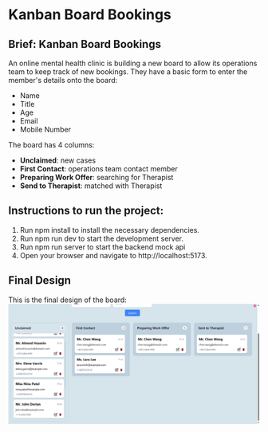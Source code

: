 # Kanban Board Bookings

## Brief: Kanban Board Bookings

An online mental health clinic is building a new board to allow its operations team to keep track of new bookings. They have a basic form to enter the member's details onto the board:

- Name
- Title
- Age
- Email
- Mobile Number

The board has 4 columns:

- **Unclaimed**: new cases
- **First Contact**: operations team contact member
- **Preparing Work Offer**: searching for Therapist
- **Send to Therapist**: matched with Therapist

## Instructions to run the project:

1. Run npm install to install the necessary dependencies.
2. Run npm run dev to start the development server.
3. Run npm run server to start the backend mock api
4. Open your browser and navigate to http://localhost:5173.

## Final Design

This is the final design of the board:
![finished-design](public/finished_design.png)
